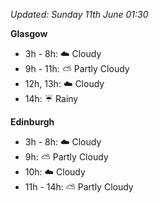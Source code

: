 *Updated: Sunday 11th June 01:30*

**Glasgow**

* 3h - 8h: :cloud: Cloudy
* 9h - 11h: :partly_sunny: Partly Cloudy
* 12h, 13h: :cloud: Cloudy
* 14h: :umbrella: Rainy

**Edinburgh**

* 3h - 8h: :cloud: Cloudy
* 9h: :partly_sunny: Partly Cloudy
* 10h: :cloud: Cloudy
* 11h - 14h: :partly_sunny: Partly Cloudy
